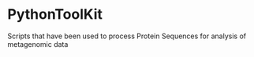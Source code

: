 # PythonToolKit
Scripts that have been used to process Protein Sequences for analysis of metagenomic data
